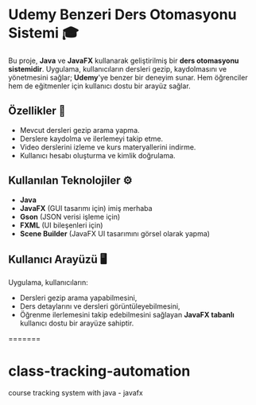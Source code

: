 # Udemy Benzeri Ders Otomasyonu Sistemi 🎓

Bu proje, **Java** ve **JavaFX** kullanarak geliştirilmiş bir **ders otomasyonu sistemidir**. Uygulama, kullanıcıların dersleri gezip, kaydolmasını ve yönetmesini sağlar; **Udemy**'ye benzer bir deneyim sunar. Hem öğrenciler hem de eğitmenler için kullanıcı dostu bir arayüz sağlar.

## Özellikler 🎯

- Mevcut dersleri gezip arama yapma.
- Derslere kaydolma ve ilerlemeyi takip etme.
- Video derslerini izleme ve kurs materyallerini indirme.
- Kullanıcı hesabı oluşturma ve kimlik doğrulama.

## Kullanılan Teknolojiler ⚙️

- **Java**
- **JavaFX** (GUI tasarımı için) imiş merhaba
- **Gson** (JSON verisi işleme için)
- **FXML** (UI bileşenleri için)
- **Scene Builder** (JavaFX UI tasarımını görsel olarak yapma)

## Kullanıcı Arayüzü 🖥️

Uygulama, kullanıcıların:
- Dersleri gezip arama yapabilmesini,
- Ders detaylarını ve dersleri görüntüleyebilmesini,
- Öğrenme ilerlemesini takip edebilmesini sağlayan **JavaFX tabanlı** kullanıcı dostu bir arayüze sahiptir.

=======
# class-tracking-automation
course tracking system with java - javafx

